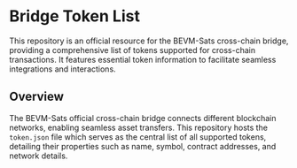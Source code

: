 # Bridge Token List

This repository is an official resource for the BEVM-Sats cross-chain bridge, providing a comprehensive list of tokens supported for cross-chain transactions. It features essential token information to facilitate seamless integrations and interactions.

## Overview

The BEVM-Sats official cross-chain bridge connects different blockchain networks, enabling seamless asset transfers. This repository hosts the `token.json` file which serves as the central list of all supported tokens, detailing their properties such as name, symbol, contract addresses, and network details.

